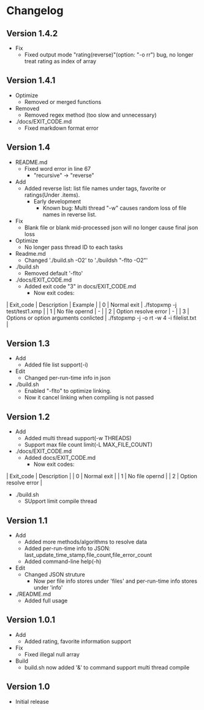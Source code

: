 # Changelog

## Version 1.4.2
* Fix
    * Fixed output mode "rating(reverse)"(option: "-o rr") bug, no longer treat rating as index of array

## Version 1.4.1
* Optimize
    * Removed or merged functions
* Removed
    * Removed regex method (too slow and unnecessary)
* ./docs/EXIT_CODE.md
    * Fixed markdown format error

## Version 1.4
* README.md
    * Fixed word error in line 67
        * "recursive" -> "reverse"
* Add
    * Added reverse list: list file names under tags, favorite or ratings(Under .items).
        * Early development
            * Known bug: Multi thread "-w" causes random loss of file names in reverse list.
* Fix
    * Blank file or blank mid-processed json will no longer cause final json loss
* Optimize
    * No longer pass thread ID to each tasks
* Readme.md
    * Changed './build.sh -O2' to './buildsh "-flto -O2"'
* ./build.sh
    * Removed default '-flto'
* ./docs/EXIT_CODE.md
    * Added exit code "3" in docs/EXIT_CODE.md
        * Now exit codes:

| Exit_code | Description | Example |
| 0 | Normal exit | ./fstopxmp -j test/test1.xmp |
| 1 | No file opernd | - |
| 2 | Option resolve error | - |
| 3 | Options or option arguments conlicted | ./fstopxmp -j -o rt -w 4 -i filelist.txt |

## Version 1.3
* Add
    * Added file list support(-i)
* Edit
    * Changed per-run-time info in json
* ./build.sh
    * Enabled "-flto" to optimize linking.
    * Now it cancel linking when compiling is not passed

## Version 1.2
* Add
    * Added multi thread support(-w THREADS)
    * Support max file count limit(-L MAX\_FILE\_COUNT)
* ./docs/EXIT_CODE.md
    * Added docs/EXIT_CODE.md
        * Now exit codes:

| Exit_code | Description |
| 0 | Normal exit |
| 1 | No file opernd |
| 2 | Option resolve error |

* ./build.sh
    * SUpport limit compile thread


## Version 1.1
* Add
    * Added more methods/algorithms to resolve data
    * Added per-run-time info to JSON: last\_update\_time\_stamp,file\_count,file\_error\_count
    * Added command-line help(-h)
* Edit
    * Changed JSON struture
        * Now per file info stores under 'files' and per-run-time info stores under 'info'
* ./README.md
    * Added full usage

## Version 1.0.1
* Add
    * Added rating, favorite information support
* Fix
    * Fixed illegal null array
* Build
	* build.sh now added '&' to command support multi thread compile

## Version 1.0
* Initial release
